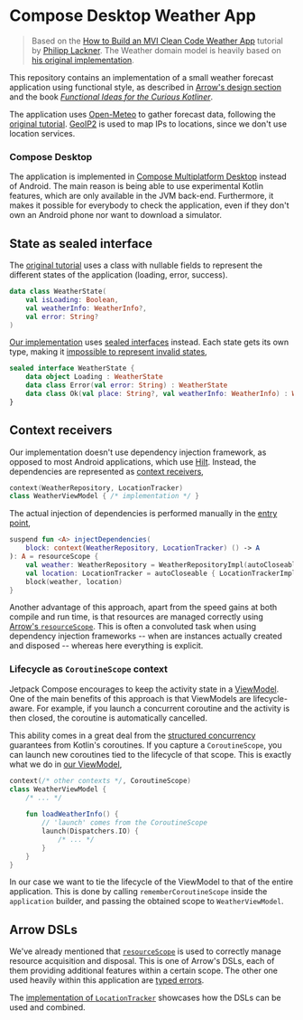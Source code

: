 # Compose Desktop Weather App

> Based on the [How to Build an MVI Clean Code Weather App](https://www.youtube.com/watch?v=eAbKK7JNxCE) tutorial
> by [Philipp Lackner](https://www.youtube.com/@PhilippLackner). The Weather domain model is heavily based on
> [his original implementation](https://github.com/philipplackner/WeatherApp).

This repository contains an implementation of a small weather forecast application using functional style, as
described in [Arrow's design section](https://arrow-kt.io/learn/design/) and the book [_Functional Ideas for
the Curious Kotliner_](https://leanpub.com/fp-ideas-kotlin).

The application uses [Open-Meteo](https://open-meteo.com/) to gather forecast data, following the [original 
tutorial](https://www.youtube.com/watch?v=eAbKK7JNxCE). [GeoIP2](https://www.maxmind.com/en/geoip2-city) is
used to map IPs to locations, since we don't use location services.

### Compose Desktop

The application is implemented in [Compose Multiplatform Desktop](https://www.jetbrains.com/lp/compose-multiplatform/)
instead of Android. The main reason is being able to use experimental Kotlin features, which are only available
in the JVM back-end. Furthermore, it makes it possible for everybody to check the application, even if they don't
own an Android phone nor want to download a simulator.

## State as sealed interface

The [original tutorial](https://www.youtube.com/watch?v=eAbKK7JNxCE) uses a class with nullable fields to represent
the different states of the application (loading, error, success).

```kotlin
data class WeatherState(
    val isLoading: Boolean, 
    val weatherInfo: WeatherInfo?, 
    val error: String?
)
```

[Our implementation](https://github.com/serras/WeatherApp/blob/main/src/main/kotlin/presentation/model/WeatherState.kt)
uses [sealed interfaces](https://kotlinlang.org/docs/sealed-classes.html) instead.
Each state gets its own type, making it [impossible to represent invalid states](https://arrow-kt.io/learn/design/domain-modeling/),

```kotlin
sealed interface WeatherState {
    data object Loading : WeatherState
    data class Error(val error: String) : WeatherState
    data class Ok(val place: String?, val weatherInfo: WeatherInfo) : WeatherState
}
```

## Context receivers

Our implementation doesn't use dependency injection framework, as opposed to most Android applications, which use
[Hilt](https://developer.android.com/training/dependency-injection/hilt-android). Instead, the dependencies are
represented as [context receivers](https://github.com/Kotlin/KEEP/blob/master/proposals/context-receivers.md),

```kotlin
context(WeatherRepository, LocationTracker)
class WeatherViewModel { /* implementation */ }
```

The actual injection of dependencies is performed manually in the [entry point](https://github.com/serras/WeatherApp/blob/main/src/main/kotlin/Main.kt),

```kotlin
suspend fun <A> injectDependencies(
    block: context(WeatherRepository, LocationTracker) () -> A
): A = resourceScope {
    val weather: WeatherRepository = WeatherRepositoryImpl(autoCloseable { WeatherApi() })
    val location: LocationTracker = autoCloseable { LocationTrackerImpl() }
    block(weather, location)
}
```

Another advantage of this approach, apart from the speed gains at both compile and run time, is that resources
are managed correctly using [Arrow's `resourceScope`](https://arrow-kt.io/learn/coroutines/resource-safety/).
This is often a convoluted task when using dependency injection frameworks -- when are instances actually created
and disposed -- whereas here everything is explicit.

### Lifecycle as `CoroutineScope` context

Jetpack Compose encourages to keep the activity state in a
[ViewModel](https://developer.android.com/topic/libraries/architecture/viewmodel). One of the main benefits of
this approach is that ViewModels are lifecycle-aware. For example, if you launch a concurrent coroutine and the
activity is then closed, the coroutine is automatically cancelled.

This ability comes in a great deal from the
[structured concurrency](https://kotlinlang.org/docs/coroutines-basics.html#structured-concurrency)
guarantees from Kotlin's coroutines. If you capture a `CoroutineScope`, you can launch new coroutines tied to
the lifecycle of that scope. This is exactly what we do in
[our ViewModel](https://github.com/serras/WeatherApp/blob/main/src/main/kotlin/presentation/model/WeatherViewModel.kt),

```kotlin
context(/* other contexts */, CoroutineScope)
class WeatherViewModel {
    /* ... */
    
    fun loadWeatherInfo() {
        // 'launch' comes from the CoroutineScope
        launch(Dispatchers.IO) {
            /* ... */
        }
    }
}
```

In our case we want to tie the lifecycle of the ViewModel to that of the entire application. This is done by
calling `rememberCoroutineScope` inside the `application` builder, and passing the obtained scope to
`WeatherViewModel`.

## Arrow DSLs

We've already mentioned that [`resourceScope`](https://arrow-kt.io/learn/coroutines/resource-safety/) is used
to correctly manage resource acquisition and disposal. This is one of Arrow's DSLs, each of them providing
additional features within a certain scope. The other one used heavily within this application are
[typed errors](https://arrow-kt.io/learn/typed-errors/working-with-typed-errors/).

The [implementation of `LocationTracker`](https://github.com/serras/WeatherApp/blob/main/src/main/kotlin/data/location/LocationTrackerImpl.kt)
showcases how the DSLs can be used and combined.
